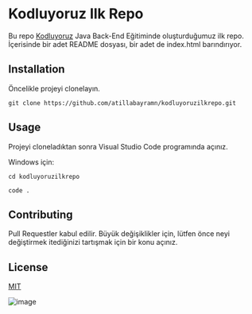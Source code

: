 # Kodluyoruz Ilk Repo

Bu repo [Kodluyoruz](https://kodluyoruz.org/) Java Back-End Eğitiminde oluşturduğumuz ilk repo. İçerisinde bir adet README dosyası, bir adet de index.html barındırıyor.

## Installation

Öncelikle projeyi clonelayın.

`git clone https://github.com/atillabayramn/kodluyoruzilkrepo.git`

## Usage

Projeyi cloneladıktan sonra Visual Studio Code programında açınız.

Windows için:

```
cd kodluyoruzilkrepo

code .

```

## Contributing

Pull Requestler kabul edilir. Büyük değişiklikler için, lütfen önce neyi değiştirmek itediğinizi tartışmak için bir konu açınız.

## License

[MIT](https://choosealicense.com/licenses/mit/)


![image](https://picsum.photos/200/300)
